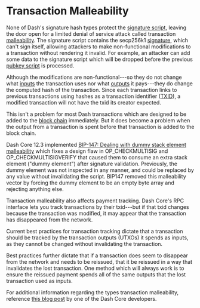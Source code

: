 # Transaction Malleability

None of Dash's signature hash types protect the [signature script](../resources/glossary.md#signature-script), leaving the door open for a limited denial of service attack called transaction [malleability](../resources/glossary.md#malleability). The signature script contains the secp256k1 [signature](../resources/glossary.md#signature), which can't sign itself, allowing attackers to make non-functional modifications to a transaction without rendering it invalid. For example, an attacker can add some data to the signature script which will be dropped before the previous [pubkey script](../resources/glossary.md#pubkey-script) is processed.

Although the modifications are non-functional---so they do not change what [inputs](../resources/glossary.md#input) the transaction uses nor what [outputs](../resources/glossary.md#output) it pays---they do change the computed hash of the transaction. Since each transaction links to previous transactions using hashes as a transaction identifier ([TXID](../resources/glossary.md#transaction-identifiers)), a modified transaction will not have the txid its creator expected.

This isn't a problem for most Dash transactions which are designed to be added to the [block chain](../resources/glossary.md#block-chain) immediately. But it does become a problem when the output from a transaction is spent before that transaction is added to the block chain.

Dash Core 12.3 implemented [BIP-147: Dealing with dummy stack element malleability](https://github.com/bitcoin/bips/blob/master/bip-0147.mediawiki) which fixes a design flaw in OP_CHECKMULTISIG and OP_CHECKMULTISIGVERIFY that caused them to consume an extra stack element ("dummy element") after signature validation. Previously, the dummy element was not inspected in any manner, and could be replaced by any value without invalidating the script. BIP147 removed this malleability vector by forcing the dummy element to be an empty byte array and rejecting anything else.

Transaction malleability also affects payment tracking.  Dash Core's RPC interface lets you track transactions by their txid---but if that txid changes because the transaction was modified, it may appear that the transaction has disappeared from the network.

Current best practices for transaction tracking dictate that a transaction should be tracked by the transaction outputs (UTXOs) it spends as inputs, as they cannot be changed without invalidating the transaction.

Best practices further dictate that if a transaction does seem to disappear from the network and needs to be reissued, that it be reissued in a way that invalidates the lost transaction. One method which will always work is to ensure the reissued payment spends all of the same outputs that the lost transaction used as inputs.

For additional information regarding the types transaction malleability, reference [this blog post](https://blog.dash.org/segwit-lighting-rbf-in-dash-9536868ca861) by one of the Dash Core developers.
